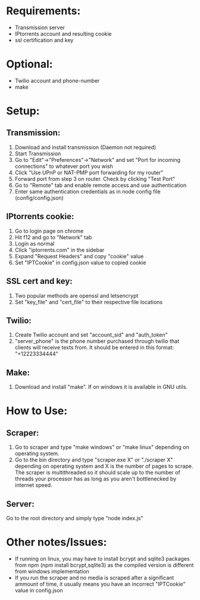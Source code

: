 # Requirements:
- Transmission server
- IPtorrents account and resulting cookie
- ssl certification and key

# Optional:
- Twilio account and phone-number
- make
  
# Setup:
## Transmission:
1. Download and install transmission (Daemon not required)
2. Start Transmission
3. Go to "Edit"->"Preferences"->"Network" and set "Port for incoming connections" to whatever port you wish
4. Click "Use UPnP or NAT-PMP port forwarding for my router"
5. Forward port from step 3 on router. Check by clicking "Test Port"
6. Go to "Remote" tab and enable remote access and use authentication
7. Enter same authentication credentials as in node config file (config/config.json)
## IPtorrents cookie:
1. Go to login page on chrome
2. Hit f12 and go to "Network" tab
3. Login as normal
4. Click "iptorrents.com" in the sidebar
5. Expand "Request Headers" and copy "cookie" value
6. Set "IPTCookie" in config.json value to copied cookie
## SSL cert and key:
1. Two popular methods are openssl and letsencrypt
2. Set "key_file" and "cert_file" to their respective file locations
## Twilio:
1. Create Twilio account and set "account_sid" and "auth_token"
2. "server_phone" is the phone number purchased through twilio that clients will receive texts from. It should be entered in this format: "+12223334444"
## Make:
1. Download and install "make". If on windows it is available in GNU utils.

# How to Use:
## Scraper:
1. Go to scraper and type "make windows" or "make linux" depending on operating system.
2. Go to the bin directory and type "scraper.exe X" or "./scraper X" depending on operating system and X is the number of pages to scrape. The scraper is multithreaded so it should scale up to the number of threads your processor has as long as you aren't bottlenecked by internet speed.
## Server: 
Go to the root directory and simply type "node index.js"
    
# Other notes/Issues:
  - If running on linux, you may have to install bcrypt and sqlite3 packages from npm (npm install bcrypt,sqlite3) as the compiled version is different from windows implementation
  - If you run the scraper and no media is scraped after a significant ammount of time, it usually means you have an incorrect "IPTCookie" value in config.json
  
